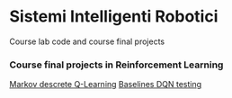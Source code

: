 # Sistemi Intelligenti Robotici
Course lab code and course final projects

### Course final projects in Reinforcement Learning
[Markov descrete Q-Learning](project/rl/MDP-QL/readme.md)
[Baselines DQN testing](project/rl/DQN/readme.md)
